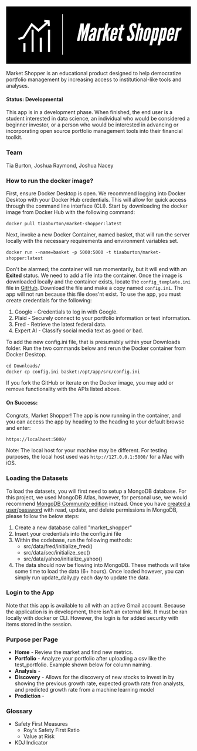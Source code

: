 ![Market Shopper](src/static/images/logo.png)

Market Shopper is an educational product designed to help democratize portfolio management by increasing access to institutional-like 
tools and analyses.

#### Status: Developmental
This app is in a development phase. When finished, the end user is a student interested in data science, an individual who would be
considered a beginner investor, or a person who would be interested in advancing or incorporating open source portfolio management
tools into their financial toolkit.

### Team

Tia Burton, Joshua Raymond, Joshua Nacey

### How to run the docker image?
First, ensure Docker Desktop is open. We recommend logging into Docker Desktop with your Docker Hub credentials.
This will allow for quick access through the command line interface (CLI). Start by downloading the docker image
from Docker Hub with the following command:

~~~
docker pull tiaaburton/market-shopper:latest
~~~

Next, invoke a new Docker Container, named basket, that will run the server locally with the necessary requirements
and environment variables set.
~~~
docker run --name=basket -p 5000:5000 -t tiaaburton/market-shopper:latest
~~~

Don't be alarmed; the container will run momentarily, but it will end with an **Exited** status. We need to add a file into the container. 
Once the image is downloaded locally and the container exists, locate the ```config_template.ini``` file in [GitHub](https://github.com/tiaaburton/MADS_Capstone/blob/main/src/config_template.ini). 
Download the file and make a copy named ```config.ini```. The app will not run because this file does'nt exist. To use the app,
you must create credentials for the following:
1. Google - Credentials to log in with Google.
2. Plaid - Securely connect to your portfolio information or test information.
3. Fred - Retrieve the latest federal data.
4. Expert AI - Classify social media text as good or bad.

To add the new config.ini file, that is presumably within your Downloads folder. Run the two commands below
and rerun the Docker container from Docker Desktop.

~~~
cd Downloads/
docker cp config.ini basket:/opt/app/src/config.ini
~~~


If you fork the GitHub or iterate on the Docker image, you may add or remove functionality with
the APIs listed above.

#### On Success:

Congrats, Market Shopper! The app is now running in the container, and you can access the app by heading to the
heading to your default browse and enter:
~~~
https://localhost:5000/
~~~
Note: The local host for your machine may be different. For testing purposes, the local host used was 
```http://127.0.0.1:5000/``` for a Mac with iOS.

### Loading the Datasets
To load the datasets, you will first need to setup a MongoDB database.  For this project, we used MongoDB Atlas, however, for personal use, we would recommend [MongoDB Community edition](https://www.mongodb.com/try/download/community) instead.  Once you have [created a user/password](https://www.mongodb.com/docs/manual/tutorial/create-users/) with read, update, and delete permissions in MongoDB, please follow the below steps:

1. Create a new database called "market_shopper"
2. Insert your credentials into the config.ini file
3. Within the codebase, run the following methods:
    * src/data/fred/initialize_fred()
    * src/data/sec/initialize_sec()
    * src/data/yahoo/initialize_yahoo()
4. The data should now be flowing into MongoDB.  These methods will take some time to load the data (6+ hours).  Once loaded however, you can simply run update_daily.py each day to update the data.

### Login to the App
Note that this app is available to all with an active Gmail account. Because the application is in development,
there isn't an external link. It must be ran locally with docker or CLI. However, the login is for added security
with items stored in the session.

### Purpose per Page
* **Home** - Review the market and find new metrics.
* **Portfolio** - Analyze your portfolio after uploading a csv like the test_portfolio.
Example shown below for column naming.
* **Analysis** - 
* **Discovery** - Allows for the discovery of new stocks to invest in by showing the previous growth rate, expected growth rate fron analysts, and predicted growth rate from a machine learning model
* **Prediction** - 

### Glossary
* Safety First Measures
  * Roy's Safety First Ratio
  * Value at Risk
* KDJ Indicator
